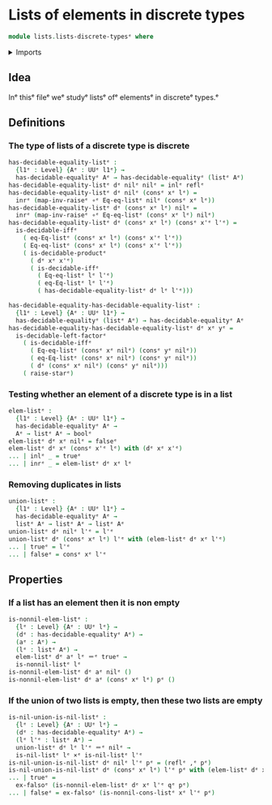 # Lists of elements in discrete types

```agda
module lists.lists-discrete-typesᵉ where
```

<details><summary>Imports</summary>

```agda
open import foundation.booleansᵉ
open import foundation.cartesian-product-typesᵉ
open import foundation.coproduct-typesᵉ
open import foundation.decidable-equalityᵉ
open import foundation.decidable-typesᵉ
open import foundation.dependent-pair-typesᵉ
open import foundation.empty-typesᵉ
open import foundation.function-typesᵉ
open import foundation.identity-typesᵉ
open import foundation.raising-universe-levelsᵉ
open import foundation.unit-typeᵉ
open import foundation.universe-levelsᵉ

open import lists.listsᵉ
```

</details>

## Idea

Inᵉ thisᵉ fileᵉ weᵉ studyᵉ listsᵉ ofᵉ elementsᵉ in discreteᵉ types.ᵉ

## Definitions

### The type of lists of a discrete type is discrete

```agda
has-decidable-equality-listᵉ :
  {l1ᵉ : Level} {Aᵉ : UUᵉ l1ᵉ} →
  has-decidable-equalityᵉ Aᵉ → has-decidable-equalityᵉ (listᵉ Aᵉ)
has-decidable-equality-listᵉ dᵉ nilᵉ nilᵉ = inlᵉ reflᵉ
has-decidable-equality-listᵉ dᵉ nilᵉ (consᵉ xᵉ lᵉ) =
  inrᵉ (map-inv-raiseᵉ ∘ᵉ Eq-eq-listᵉ nilᵉ (consᵉ xᵉ lᵉ))
has-decidable-equality-listᵉ dᵉ (consᵉ xᵉ lᵉ) nilᵉ =
  inrᵉ (map-inv-raiseᵉ ∘ᵉ Eq-eq-listᵉ (consᵉ xᵉ lᵉ) nilᵉ)
has-decidable-equality-listᵉ dᵉ (consᵉ xᵉ lᵉ) (consᵉ x'ᵉ l'ᵉ) =
  is-decidable-iffᵉ
    ( eq-Eq-listᵉ (consᵉ xᵉ lᵉ) (consᵉ x'ᵉ l'ᵉ))
    ( Eq-eq-listᵉ (consᵉ xᵉ lᵉ) (consᵉ x'ᵉ l'ᵉ))
    ( is-decidable-productᵉ
      ( dᵉ xᵉ x'ᵉ)
      ( is-decidable-iffᵉ
        ( Eq-eq-listᵉ lᵉ l'ᵉ)
        ( eq-Eq-listᵉ lᵉ l'ᵉ)
        ( has-decidable-equality-listᵉ dᵉ lᵉ l'ᵉ)))

has-decidable-equality-has-decidable-equality-listᵉ :
  {l1ᵉ : Level} {Aᵉ : UUᵉ l1ᵉ} →
  has-decidable-equalityᵉ (listᵉ Aᵉ) → has-decidable-equalityᵉ Aᵉ
has-decidable-equality-has-decidable-equality-listᵉ dᵉ xᵉ yᵉ =
  is-decidable-left-factorᵉ
    ( is-decidable-iffᵉ
      ( Eq-eq-listᵉ (consᵉ xᵉ nilᵉ) (consᵉ yᵉ nilᵉ))
      ( eq-Eq-listᵉ (consᵉ xᵉ nilᵉ) (consᵉ yᵉ nilᵉ))
      ( dᵉ (consᵉ xᵉ nilᵉ) (consᵉ yᵉ nilᵉ)))
    ( raise-starᵉ)
```

### Testing whether an element of a discrete type is in a list

```agda
elem-listᵉ :
  {l1ᵉ : Level} {Aᵉ : UUᵉ l1ᵉ} →
  has-decidable-equalityᵉ Aᵉ →
  Aᵉ → listᵉ Aᵉ → boolᵉ
elem-listᵉ dᵉ xᵉ nilᵉ = falseᵉ
elem-listᵉ dᵉ xᵉ (consᵉ x'ᵉ lᵉ) with (dᵉ xᵉ x'ᵉ)
... | inlᵉ _ = trueᵉ
... | inrᵉ _ = elem-listᵉ dᵉ xᵉ lᵉ
```

### Removing duplicates in lists

```agda
union-listᵉ :
  {l1ᵉ : Level} {Aᵉ : UUᵉ l1ᵉ} →
  has-decidable-equalityᵉ Aᵉ →
  listᵉ Aᵉ → listᵉ Aᵉ → listᵉ Aᵉ
union-listᵉ dᵉ nilᵉ l'ᵉ = l'ᵉ
union-listᵉ dᵉ (consᵉ xᵉ lᵉ) l'ᵉ with (elem-listᵉ dᵉ xᵉ l'ᵉ)
... | trueᵉ = l'ᵉ
... | falseᵉ = consᵉ xᵉ l'ᵉ
```

## Properties

### If a list has an element then it is non empty

```agda
is-nonnil-elem-listᵉ :
  {lᵉ : Level} {Aᵉ : UUᵉ lᵉ} →
  (dᵉ : has-decidable-equalityᵉ Aᵉ) →
  (aᵉ : Aᵉ) →
  (lᵉ : listᵉ Aᵉ) →
  elem-listᵉ dᵉ aᵉ lᵉ ＝ᵉ trueᵉ →
  is-nonnil-listᵉ lᵉ
is-nonnil-elem-listᵉ dᵉ aᵉ nilᵉ ()
is-nonnil-elem-listᵉ dᵉ aᵉ (consᵉ xᵉ lᵉ) pᵉ ()
```

### If the union of two lists is empty, then these two lists are empty

```agda
is-nil-union-is-nil-listᵉ :
  {lᵉ : Level} {Aᵉ : UUᵉ lᵉ} →
  (dᵉ : has-decidable-equalityᵉ Aᵉ) →
  (lᵉ l'ᵉ : listᵉ Aᵉ) →
  union-listᵉ dᵉ lᵉ l'ᵉ ＝ᵉ nilᵉ →
  is-nil-listᵉ lᵉ ×ᵉ is-nil-listᵉ l'ᵉ
is-nil-union-is-nil-listᵉ dᵉ nilᵉ l'ᵉ pᵉ = (reflᵉ ,ᵉ pᵉ)
is-nil-union-is-nil-listᵉ dᵉ (consᵉ xᵉ lᵉ) l'ᵉ pᵉ with (elem-listᵉ dᵉ xᵉ l'ᵉ) in qᵉ
... | trueᵉ =
  ex-falsoᵉ (is-nonnil-elem-listᵉ dᵉ xᵉ l'ᵉ qᵉ pᵉ)
... | falseᵉ = ex-falsoᵉ (is-nonnil-cons-listᵉ xᵉ l'ᵉ pᵉ)
```
